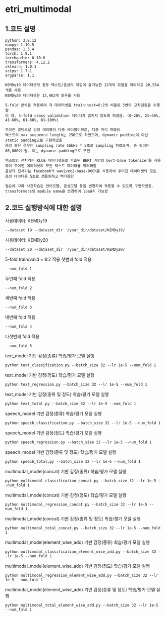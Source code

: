 # etri_multimodal
## 1.코드 설명
    python: 3.8.12
    numpy: 1.19.5
    pandas: 1.3.4
    torch: 1.9.1
    torchaudio: 0.10.0
    transformers: 4.12.2
    sklearn: 1.0.1
    scipy: 1.7.1
    argparse: 1.1
    
    KEMDy19 데이터셋의 경우 텍스트/음성의 매핑이 불가능한 12개의 파일을 제외하고 20,554개를 사용
    KEMDy20 데이터셋은 13,462개 모두를 사용
    
    5-fold 방식을 적용하여 각 데이터셋을 train:test=8:2의 비율로 5번의 교차검증을 수행함
    이 때, 5-fold cross validation 데이터가 겹치지 않도록 하였음. (0~20%, 21~40%, 41~60%, 61~80%, 81~100%)

    주어진 멀티모달 감정 레이블이 다중 레이블이므로, 다중 처리 하였음
    텍스트의 max sequence length는 256으로 하였으며, dynamic padding이 아닌 static padding으로 구현하였음
    음성 같은 경우는 sampling rate 16kHz * 5초로 sampling 하였으며, 총 길이는 80,000이 됨. 이는 dynamic padding으로 구현
    
    텍스트의 전처리는 KLUE 데이터셋으로 학습된 BERT 기반의 bert-base tokenizer를 사용하여 주어진 데이터셋의 모든 텍스트 데이터를 벡터화함
    음성의 전처리는 facebook의 wav2vec2-base-960h을 사용하여 주어진 데이터셋의 모든 음성 데이터를 5초로 샘플링하고 벡터화함

    필요에 따라 사전학습된 언어모델, 음성모델 등을 변경하여 적용할 수 있도록 구현하였음. transformers의 module name을 변경하여 load시 가능함

## 2.코드 실행방식에 대한 설명
사용데이터: KEMDy19
```
--dataset 19 --dataset_dir '/your_dir/dataset/KEMDy19/
```

사용데이터: KEMDy20
```
--dataset 20 --dataset_dir '/your_dir/dataset/KEMDy20/
```

5-fold train/valid = 8:2 적용
첫번째 fold 적용
```
--num_fold 1
```
두번째 fold 적용
```
--num_fold 2
```
세번째 fold 적용
```
--num_fold 3
```
네번째 fold 적용
```
--num_fold 4
```
다섯번째 fold 적용
```
--num_fold 5
```

text_model 기반 감정(종류) 학습/평가 모델 실행
```
python text_classification.py --batch_size 32 --lr 1e-5 --num_fold 1
```

text_model 기반 감정(정도) 학습/평가 모델 실행
```
python text_regression.py --batch_size 32 --lr 1e-5 --num_fold 1
```

text_model 기반 감정(종류 및 정도) 학습/평가 모델 실행
```
python text_total.py --batch_size 32 --lr 1e-5 --num_fold 1
```

speech_model 기반 감정(종류) 학습/평가 모델 실행
```
python speech_classification.py --batch_size 32 --lr 1e-5 --num_fold 1
```

speech_model 기반 감정(정도) 학습/평가 모델 실행
```
python speech_regression.py --batch_size 32 --lr 1e-5 --num_fold 1
```

speech_model 기반 감정(종류 및 정도) 학습/평가 모델 실행
```
python speech_total.py --batch_size 32 --lr 1e-5 --num_fold 1
```

multimodal_model(concat) 기반 감정(종류) 학습/평가 모델 실행
```
python multimodal_classification_concat.py --batch_size 32 --lr 1e-5 --num_fold 1
```

multimodal_model(concat) 기반 감정(정도) 학습/평가 모델 실행
```
python multimodal_regression_concat.py --batch_size 32 --lr 1e-5 --num_fold 1
```

multimodal_model(concat) 기반 감정(종류 및 정도) 학습/평가 모델 실행
```
python multimodal_total_concat.py --batch_size 32 --lr 1e-5 --num_fold 1
```

multimodal_model(element_wise_add) 기반 감정(종류) 학습/평가 모델 실행
```
python multimodal_classification_element_wise_add.py --batch_size 32 --lr 1e-5 --num_fold 1
```

multimodal_model(element_wise_add) 기반 감정(정도) 학습/평가 모델 실행
```
python multimodal_regression_element_wise_add.py --batch_size 32 --lr 1e-5 --num_fold 1
```

multimodal_model(element_wise_add) 기반 감정(종류 및 정도) 학습/평가 모델 실행
```
python multimodal_total_element_wise_add.py --batch_size 32 --lr 1e-5 --num_fold 1
```
